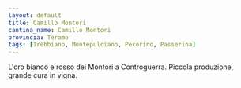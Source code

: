```yaml
---
layout: default
title: Camillo Montori
cantina_name: Camillo Montori
provincia: Teramo
tags: [Trebbiano, Montepulciano, Pecorino, Passerina]
---
```


L'oro bianco e rosso dei Montori a Controguerra. Piccola produzione, grande cura in vigna.
